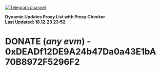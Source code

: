 [![Telegram channel](https://img.shields.io/endpoint?url=https://runkit.io/damiankrawczyk/telegram-badge/branches/master?url=https://t.me/n4z4v0d)](https://t.me/n4z4v0d) 

**Dynamic Updates Proxy List with Proxy Checker**  
**Last Updated: 18.12.23 23:52**

# DONATE (_any evm_) - 0xDEADf12DE9A24b47Da0a43E1bA70B8972F5296F2
